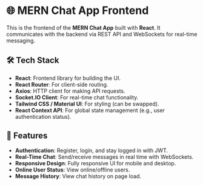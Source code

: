 # 🌐 MERN Chat App Frontend

This is the frontend of the **MERN Chat App** built with **React**. It communicates with the backend via REST API and WebSockets for real-time messaging.

## 🛠️ Tech Stack

- **React**: Frontend library for building the UI.
- **React Router**: For client-side routing.
- **Axios**: HTTP client for making API requests.
- **Socket.IO Client**: For real-time chat functionality.
- **Tailwind CSS / Material UI**: For styling (can be swapped).
- **React Context API**: For global state management (e.g., user authentication status).

## 🚀 Features

- **Authentication**: Register, login, and stay logged in with JWT.
- **Real-Time Chat**: Send/receive messages in real time with WebSockets.
- **Responsive Design**: Fully responsive UI for mobile and desktop.
- **Online User Status**: View online/offline users.
- **Message History**: View chat history on page load.
